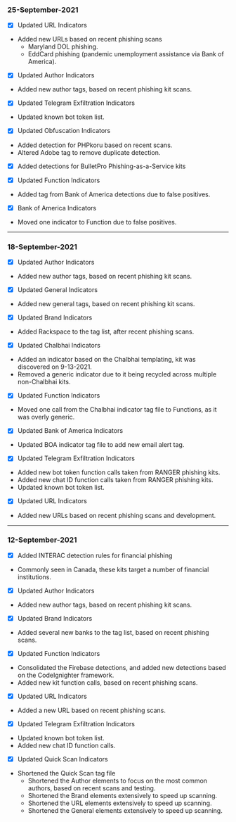 ### 25-September-2021
- [x] Updated URL Indicators
* Added new URLs based on recent phishing scans
  - Maryland DOL phishing.
  - EddCard phishing (pandemic unemployment assistance via Bank of America).

- [x] Updated Author Indicators
* Added new author tags, based on recent phishing kit scans.

- [x] Updated Telegram Exfiltration Indicators
* Updated known bot token list.

- [x] Updated Obfuscation Indicators
* Added detection for PHPkoru based on recent scans.
* Altered Adobe tag to remove duplicate detection.

- [x] Added detections for BulletPro Phishing-as-a-Service kits

- [x] Updated Function Indicators
* Added tag from Bank of America detections due to false positives.

- [x] Bank of America Indicators
* Moved one indicator to Function due to false positives.

---
### 18-September-2021
- [x] Updated Author Indicators
* Added new author tags, based on recent phishing kit scans.

- [x] Updated General Indicators
* Added new general tags, based on recent phishing kit scans.

- [x] Updated Brand Indicators
* Added Rackspace to the tag list, after recent phishing scans.

- [x] Updated Chalbhai Indicators
* Added an indicator based on the Chalbhai templating, kit was discovered on 9-13-2021.
* Removed a generic indicator due to it being recycled across multiple non-Chalbhai kits.

- [x] Updated Function Indicators
* Moved one call from the Chalbhai indicator tag file to Functions, as it was overly generic.

- [x] Updated Bank of America Indicators
* Updated BOA indicator tag file to add new email alert tag.

- [x] Updated Telegram Exfiltration Indicators
* Added new bot token function calls taken from RANGER phishing kits.
* Added new chat ID function calls taken from RANGER phishing kits.
* Updated known bot token list.

- [x] Updated URL Indicators
* Added new URLs based on recent phishing scans and development.

---
### 12-September-2021
- [x] Added INTERAC detection rules for financial phishing
* Commonly seen in Canada, these kits target a number of financial institutions.

- [x] Updated Author Indicators
* Added new author tags, based on recent phishing kit scans.

- [x] Updated Brand Indicators
* Added several new banks to the tag list, based on recent phishing scans.

- [x] Updated Function Indicators
* Consolidated the Firebase detections, and added new detections based on the CodeIgnighter framework.
* Added new kit function calls, based on recent phishing scans.

- [x] Updated URL Indicators
* Added a new URL based on recent phishing scans.

- [x] Updated Telegram Exfiltration Indicators
* Updated known bot token list.
* Added new chat ID function calls.

- [x] Updated Quick Scan Indicators
* Shortened the Quick Scan tag file
  - Shortened the Author elements to focus on the most common authors, based on recent scans and testing.
  - Shortened the Brand elements extensively to speed up scanning.
  - Shortened the URL elements extensively to speed up scanning.
  - Shortened the General elements extensively to speed up scanning.
